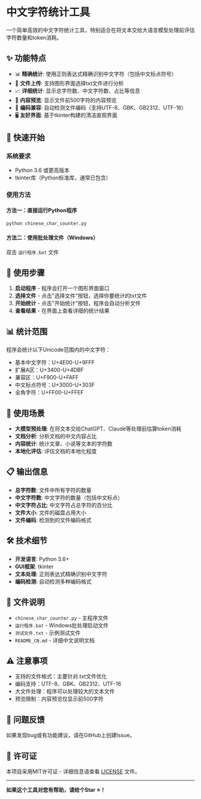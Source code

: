 # 中文字符统计工具

一个简单高效的中文字符统计工具，特别适合在将文本交给大语言模型处理前评估字符数量和token消耗。

## ✨ 功能特点

- 📊 **精确统计**: 使用正则表达式精确识别中文字符（包括中文标点符号）
- 📁 **文件上传**: 支持图形界面选择txt文件进行分析
- 📈 **详细统计**: 显示总字符数、中文字符数、占比等信息
- 👀 **内容预览**: 显示文件前500字符的内容预览
- 🔧 **编码兼容**: 自动检测文件编码（支持UTF-8、GBK、GB2312、UTF-16）
- 🖥️ **友好界面**: 基于tkinter构建的清洁直观界面

## 🚀 快速开始

### 系统要求
- Python 3.6 或更高版本
- tkinter库（Python标准库，通常已包含）

### 使用方法

#### 方法一：直接运行Python程序
```bash
python chinese_char_counter.py
```

#### 方法二：使用批处理文件（Windows）
双击 `运行程序.bat` 文件

## 📖 使用步骤

1. **启动程序** - 程序会打开一个图形界面窗口
2. **选择文件** - 点击"选择文件"按钮，选择你要统计的txt文件
3. **开始统计** - 点击"开始统计"按钮，程序会自动分析文件
4. **查看结果** - 在界面上查看详细的统计结果

## 📊 统计范围

程序会统计以下Unicode范围内的中文字符：
- 基本中文字符：U+4E00-U+9FFF
- 扩展A区：U+3400-U+4DBF  
- 兼容区：U+F900-U+FAFF
- 中文标点符号：U+3000-U+303F
- 全角字符：U+FF00-U+FFEF

## 🎯 使用场景

- **大模型预处理**: 在将文本交给ChatGPT、Claude等处理前估算token消耗
- **文档分析**: 分析文档的中文内容占比
- **内容统计**: 统计文章、小说等文本的字符数
- **本地化评估**: 评估文档的本地化程度

## 📋 输出信息

- **总字符数**: 文件中所有字符的数量
- **中文字符数**: 中文字符的数量（包括中文标点）
- **中文字符占比**: 中文字符占总字符的百分比
- **文件大小**: 文件的磁盘占用大小
- **文件编码**: 检测到的文件编码格式

## 🛠️ 技术细节

- **开发语言**: Python 3.6+
- **GUI框架**: tkinter
- **文本处理**: 正则表达式精确识别中文字符
- **编码检测**: 自动检测多种编码格式

## 📝 文件说明

- `chinese_char_counter.py` - 主程序文件
- `运行程序.bat` - Windows批处理启动文件
- `测试文件.txt` - 示例测试文件
- `README_CN.md` - 详细中文说明文档

## ⚠️ 注意事项

- 支持的文件格式：主要针对.txt文件优化
- 编码支持：UTF-8、GBK、GB2312、UTF-16
- 大文件处理：程序可以处理较大的文本文件
- 预览限制：内容预览仅显示前500字符

## 🐛 问题反馈

如果发现bug或有功能建议，请在GitHub上创建Issue。

## 📝 许可证

本项目采用MIT许可证 - 详细信息请查看 [LICENSE](LICENSE) 文件。

---

**如果这个工具对您有帮助，请给个Star ⭐！**